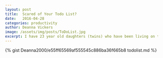 ```yaml
---
layout: post
title:  Scared of Your Todo List?
date:   2016-04-28
categories: productivity
author: Deanna Vickers
image: /assets/img/posts/ToDoList.jpg
excerpt: I have 23 year old daughters (twins) who have been living on their own for a few years now. They pay most of their bills and day to day expenses themselves and handle all of their personal business (doctor, dental, whatever appointments)...
---
```

{% gist Deanna2000/e55ff65569af555545c886ba36f665b8 todolist.md %}
